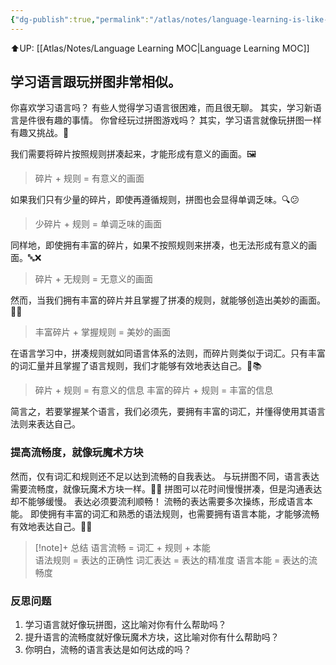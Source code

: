 ```yaml
---
{"dg-publish":true,"permalink":"/atlas/notes/language-learning-is-like-playing-puzzle/","tags":["tuition/language"],"noteIcon":""}
---
```


⬆️UP: [[Atlas/Notes/Language Learning MOC\|Language Learning MOC]]

## 学习语言跟玩拼图非常相似。

你喜欢学习语言吗？
有些人觉得学习语言很困难，而且很无聊。
其实，学习新语言是件很有趣的事情。
你曾经玩过拼图游戏吗？
其实，学习语言就像玩拼图一样有趣又挑战。🧩

我们需要将碎片按照规则拼凑起来，才能形成有意义的画面。🖼️
> 碎片 + 规则 = 有意义的画面

如果我们只有少量的碎片，即使再遵循规则，拼图也会显得单调乏味。🔍😕
> 少碎片 + 规则 = 单调乏味的画面

同样地，即使拥有丰富的碎片，如果不按照规则来拼凑，也无法形成有意义的画面。🔤❌
> 碎片 + 无规则 = 无意义的画面

然而，当我们拥有丰富的碎片并且掌握了拼凑的规则，就能够创造出美妙的画面。🎨🌟
> 丰富碎片 + 掌握规则 = 美妙的画面

在语言学习中，拼凑规则就如同语言体系的法则，而碎片则类似于词汇。只有丰富的词汇量并且掌握了语言规则，我们才能够有效地表达自己。💬📚

> 碎片 + 规则  = 有意义的信息
> 丰富的碎片 + 规则  = 丰富的信息

简言之，若要掌握某个语言，我们必须先，要拥有丰富的词汇，并懂得使用其语言法则来表达自己。

### 提高流畅度，就像玩魔术方块

然而，仅有词汇和规则还不足以达到流畅的自我表达。
与玩拼图不同，语言表达需要流畅度，就像玩魔术方块一样。🎩🔮
拼图可以花时间慢慢拼凑，但是沟通表达却不能够缓慢。
表达必须要流利顺畅！
流畅的表达需要多次操练，形成语言本能。
即使拥有丰富的词汇和熟悉的语法规则，也需要拥有语言本能，才能够流畅有效地表达自己。💬✨

> [!note]+ 总结
> 语言流畅 = 词汇 + 规则 + 本能  
> 语法规则 = 表达的正确性
> 词汇表达 = 表达的精准度
> 语言本能 = 表达的流畅度

### 反思问题
1. 学习语言就好像玩拼图，这比喻对你有什么帮助吗？
2. 提升语言的流畅度就好像玩魔术方块，这比喻对你有什么帮助吗？
3. 你明白，流畅的语言表达是如何达成的吗？